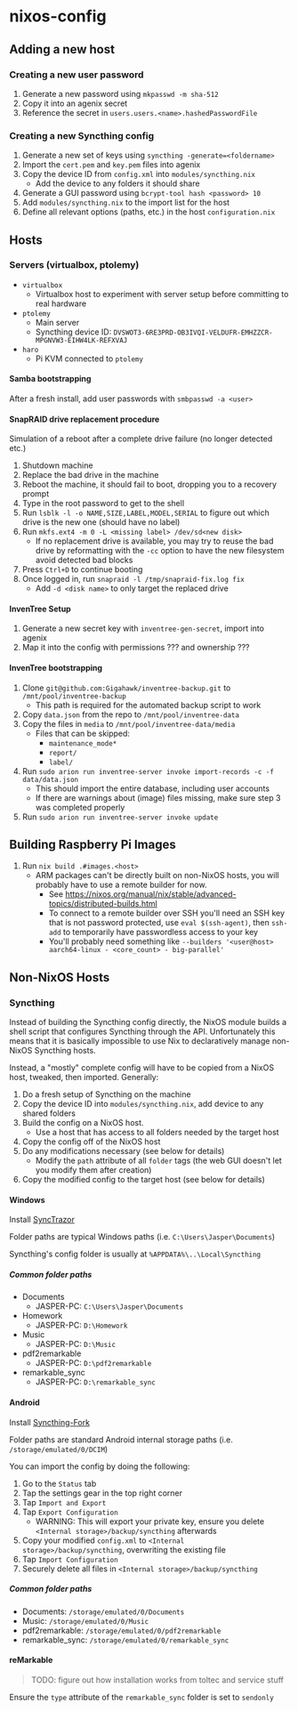 # nixos-config

## Adding a new host

### Creating a new user password

1. Generate a new password using `mkpasswd -m sha-512`
2. Copy it into an agenix secret
3. Reference the secret in `users.users.<name>.hashedPasswordFile`

### Creating a new Syncthing config

1. Generate a new set of keys using `syncthing -generate=<foldername>`
2. Import the `cert.pem` and `key.pem` files into agenix
3. Copy the device ID from `config.xml` into `modules/syncthing.nix`
    - Add the device to any folders it should share
4. Generate a GUI password using `bcrypt-tool hash <password> 10`
5. Add `modules/syncthing.nix` to the import list for the host
6. Define all relevant options (paths, etc.) in the host `configuration.nix`

## Hosts

### Servers (virtualbox, ptolemy)

- `virtualbox`
    - Virtualbox host to experiment with server setup before committing to real hardware
- `ptolemy`
    - Main server
    - Syncthing device ID: `DVSWOT3-6RE3PRD-OB3IVQI-VELDUFR-EMHZZCR-MPGNVW3-EIHW4LK-REFXVAJ`
- `haro`
    - Pi KVM connected to `ptolemy`

#### Samba bootstrapping

After a fresh install, add user passwords with `smbpasswd -a <user>`

#### SnapRAID drive replacement procedure

Simulation of a reboot after a complete drive failure (no longer detected etc.)

1. Shutdown machine
1. Replace the bad drive in the machine
1. Reboot the machine, it should fail to boot, dropping you to a recovery prompt
1. Type in the root password to get to the shell
1. Run `lsblk -l -o NAME,SIZE,LABEL,MODEL,SERIAL` to figure out which drive is the new one (should have no label)
1. Run `mkfs.ext4 -m 0 -L <missing label> /dev/sd<new disk>`
    - If no replacement drive is available, you may try to reuse the bad drive by reformatting with the `-cc` option to have the new filesystem avoid detected bad blocks
1. Press `Ctrl+D` to continue booting
1. Once logged in, run `snapraid -l /tmp/snapraid-fix.log fix`
    - Add `-d <disk name>` to only target the replaced drive


#### InvenTree Setup

1. Generate a new secret key with `inventree-gen-secret`, import into agenix
1. Map it into the config with permissions ??? and ownership ???

#### InvenTree bootstrapping

1. Clone `git@github.com:Gigahawk/inventree-backup.git` to `/mnt/pool/inventree-backup`
    - This path is required for the automated backup script to work
2. Copy `data.json` from the repo to `/mnt/pool/inventree-data`
3. Copy the files in `media` to `/mnt/pool/inventree-data/media`
    - Files that can be skipped:
        - `maintenance_mode*`
        - `report/`
        - `label/`
4. Run `sudo arion run inventree-server invoke import-records -c -f data/data.json`
    - This should import the entire database, including user accounts
    - If there are warnings about (image) files missing, make sure step 3 was completed properly
4. Run `sudo arion run inventree-server invoke update`

## Building Raspberry Pi Images

1. Run `nix build .#images.<host>`
    - ARM packages can't be directly built on non-NixOS hosts, you will probably have to use a remote builder for now.
        - See https://nixos.org/manual/nix/stable/advanced-topics/distributed-builds.html
        - To connect to a remote builder over SSH you'll need an SSH key that is not password protected, use `eval $(ssh-agent)`, then `ssh-add` to temporarily have passwordless access to your key
        - You'll probably need something like `--builders '<user@host> aarch64-linux - <core_count> - big-parallel'`

## Non-NixOS Hosts

### Syncthing

Instead of building the Syncthing config directly, the NixOS module builds a
shell script that configures Syncthing through the API.
Unfortunately this means that it is basically impossible to use Nix to
declaratively manage non-NixOS Syncthing hosts.

Instead, a "mostly" complete config will have to be copied from a NixOS host,
tweaked, then imported.
Generally:
1. Do a fresh setup of Syncthing on the machine
2. Copy the device ID into `modules/syncthing.nix`, add device to any shared folders
3. Build the config on a NixOS host.
    - Use a host that has access to all folders needed by the target host
4. Copy the config off of the NixOS host
5. Do any modifications necessary (see below for details)
    - Modify the `path` attribute of all `folder` tags (the web GUI doesn't let you modify them after creation)
6. Copy the modified config to the target host (see below for details)

#### Windows

Install [SyncTrazor](https://github.com/canton7/SyncTrayzor#installation)

Folder paths are typical Windows paths (i.e. `C:\Users\Jasper\Documents`)

Syncthing's config folder is usually at `%APPDATA%\..\Local\Syncthing`

##### Common folder paths

- Documents
    - JASPER-PC: `C:\Users\Jasper\Documents`
- Homework
    - JASPER-PC: `D:\Homework`
- Music
    - JASPER-PC: `D:\Music`
- pdf2remarkable
    - JASPER-PC: `D:\pdf2remarkable`
- remarkable_sync
    - JASPER-PC: `D:\remarkable_sync`

#### Android

Install [Syncthing-Fork](https://play.google.com/store/apps/details?id=com.github.catfriend1.syncthingandroid&hl=en&gl=US)

Folder paths are standard Android internal storage paths (i.e. `/storage/emulated/0/DCIM`)

You can import the config by doing the following:
1. Go to the `Status` tab
2. Tap the settings gear in the top right corner
3. Tap `Import and Export`
4. Tap `Export Configuration`
    - WARNING: This will export your private key, ensure you delete
    `<Internal storage>/backup/syncthing` afterwards
5. Copy your modified `config.xml` to `<Internal storage>/backup/syncthing`,
   overwriting the existing file
4. Tap `Import Configuration`
5. Securely delete all files in `<Internal storage>/backup/syncthing`

##### Common folder paths

- Documents: `/storage/emulated/0/Documents`
- Music: `/storage/emulated/0/Music`
- pdf2remarkable: `/storage/emulated/0/pdf2remarkable`
- remarkable_sync: `/storage/emulated/0/remarkable_sync`

#### reMarkable

> TODO: figure out how installation works from toltec and service stuff

Ensure the `type` attribute of the `remarkable_sync` folder is set to `sendonly`